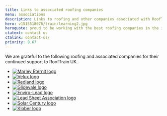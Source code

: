 ```yaml
---
title: Links to associated roofing companies
menu: associations
description: Links to roofing and other companies associated with RoofTrain UK.
hero: v1515518076/train/learning2.jpg
heroquote: proud to be working with the best roofing companies in the industry
ctatext: contact us
ctalink: contact-us/
priority: 0.67
---
```


We are grateful to the following roofing and associated companies for their continued support to RoofTrain UK.

<section class="links">

  <ul>
    <li><a href="https://www.marleyeternit.co.uk/"><img src="[imagecdn]v1516296481/links/marley-eternit.svg" alt="Marley Eternit logo"></a></li>
    <li><a href="https://www.velux.co.uk/"><img src="[imagecdn]v1516296813/links/velux.png" alt="Velux logo"></a></li>
    <li><a href="http://redland.co.uk/"><img src="[imagecdn]v1516296481/links/redland.svg" alt="Redland logo"></a></li>
    <li><a href="http://www.glidevale.com/"><img src="[imagecdn]v1516296481/links/glidevale.png" alt="Glidevale logo"></a></li>
    <li><a href="http://www.enviro-lead.co.uk/"><img src="[imagecdn]v1516296481/links/envirolead.png" alt="Enviro-Lead logo"></a></li>
    <li><a href="http://leadsheet.co.uk/"><img src="[imagecdn]v1516296481/links/lsa.png" alt="Lead Sheet Association logo"></a></li>
    <li><a href="https://www.solarcentury.com/"><img src="[imagecdn]v1516296481/links/solar-century.png" alt="Solar Century logo"></a></li>
    <li><a href="http://klober.co.uk/"><img src="[imagecdn]v1516296481/links/klober.png" alt="Klober logo"></a></li>
  <ul>

</section>
